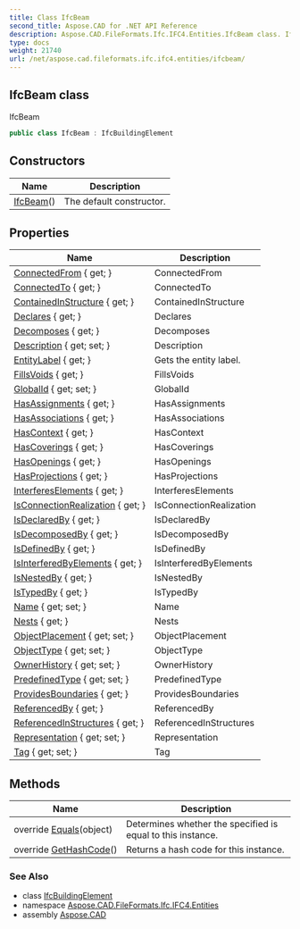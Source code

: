 ```yaml
---
title: Class IfcBeam
second_title: Aspose.CAD for .NET API Reference
description: Aspose.CAD.FileFormats.Ifc.IFC4.Entities.IfcBeam class. IfcBeam
type: docs
weight: 21740
url: /net/aspose.cad.fileformats.ifc.ifc4.entities/ifcbeam/
---
```

## IfcBeam class

IfcBeam

```csharp
public class IfcBeam : IfcBuildingElement
```

## Constructors

| Name | Description |
| --- | --- |
| [IfcBeam](ifcbeam/)() | The default constructor. |

## Properties

| Name | Description |
| --- | --- |
| [ConnectedFrom](../../aspose.cad.fileformats.ifc.ifc4.entities/ifcelement/connectedfrom/) { get; } | ConnectedFrom |
| [ConnectedTo](../../aspose.cad.fileformats.ifc.ifc4.entities/ifcelement/connectedto/) { get; } | ConnectedTo |
| [ContainedInStructure](../../aspose.cad.fileformats.ifc.ifc4.entities/ifcelement/containedinstructure/) { get; } | ContainedInStructure |
| [Declares](../../aspose.cad.fileformats.ifc.ifc4.entities/ifcobject/declares/) { get; } | Declares |
| [Decomposes](../../aspose.cad.fileformats.ifc.ifc4.entities/ifcobjectdefinition/decomposes/) { get; } | Decomposes |
| [Description](../../aspose.cad.fileformats.ifc.ifc4.entities/ifcroot/description/) { get; set; } | Description |
| [EntityLabel](../../aspose.cad.fileformats.ifc/ifcentity/entitylabel/) { get; } | Gets the entity label. |
| [FillsVoids](../../aspose.cad.fileformats.ifc.ifc4.entities/ifcelement/fillsvoids/) { get; } | FillsVoids |
| [GlobalId](../../aspose.cad.fileformats.ifc.ifc4.entities/ifcroot/globalid/) { get; set; } | GlobalId |
| [HasAssignments](../../aspose.cad.fileformats.ifc.ifc4.entities/ifcobjectdefinition/hasassignments/) { get; } | HasAssignments |
| [HasAssociations](../../aspose.cad.fileformats.ifc.ifc4.entities/ifcobjectdefinition/hasassociations/) { get; } | HasAssociations |
| [HasContext](../../aspose.cad.fileformats.ifc.ifc4.entities/ifcobjectdefinition/hascontext/) { get; } | HasContext |
| [HasCoverings](../../aspose.cad.fileformats.ifc.ifc4.entities/ifcelement/hascoverings/) { get; } | HasCoverings |
| [HasOpenings](../../aspose.cad.fileformats.ifc.ifc4.entities/ifcelement/hasopenings/) { get; } | HasOpenings |
| [HasProjections](../../aspose.cad.fileformats.ifc.ifc4.entities/ifcelement/hasprojections/) { get; } | HasProjections |
| [InterferesElements](../../aspose.cad.fileformats.ifc.ifc4.entities/ifcelement/interfereselements/) { get; } | InterferesElements |
| [IsConnectionRealization](../../aspose.cad.fileformats.ifc.ifc4.entities/ifcelement/isconnectionrealization/) { get; } | IsConnectionRealization |
| [IsDeclaredBy](../../aspose.cad.fileformats.ifc.ifc4.entities/ifcobject/isdeclaredby/) { get; } | IsDeclaredBy |
| [IsDecomposedBy](../../aspose.cad.fileformats.ifc.ifc4.entities/ifcobjectdefinition/isdecomposedby/) { get; } | IsDecomposedBy |
| [IsDefinedBy](../../aspose.cad.fileformats.ifc.ifc4.entities/ifcobject/isdefinedby/) { get; } | IsDefinedBy |
| [IsInterferedByElements](../../aspose.cad.fileformats.ifc.ifc4.entities/ifcelement/isinterferedbyelements/) { get; } | IsInterferedByElements |
| [IsNestedBy](../../aspose.cad.fileformats.ifc.ifc4.entities/ifcobjectdefinition/isnestedby/) { get; } | IsNestedBy |
| [IsTypedBy](../../aspose.cad.fileformats.ifc.ifc4.entities/ifcobject/istypedby/) { get; } | IsTypedBy |
| [Name](../../aspose.cad.fileformats.ifc.ifc4.entities/ifcroot/name/) { get; set; } | Name |
| [Nests](../../aspose.cad.fileformats.ifc.ifc4.entities/ifcobjectdefinition/nests/) { get; } | Nests |
| [ObjectPlacement](../../aspose.cad.fileformats.ifc.ifc4.entities/ifcproduct/objectplacement/) { get; set; } | ObjectPlacement |
| [ObjectType](../../aspose.cad.fileformats.ifc.ifc4.entities/ifcobject/objecttype/) { get; set; } | ObjectType |
| [OwnerHistory](../../aspose.cad.fileformats.ifc.ifc4.entities/ifcroot/ownerhistory/) { get; set; } | OwnerHistory |
| [PredefinedType](../../aspose.cad.fileformats.ifc.ifc4.entities/ifcbeam/predefinedtype/) { get; set; } | PredefinedType |
| [ProvidesBoundaries](../../aspose.cad.fileformats.ifc.ifc4.entities/ifcelement/providesboundaries/) { get; } | ProvidesBoundaries |
| [ReferencedBy](../../aspose.cad.fileformats.ifc.ifc4.entities/ifcproduct/referencedby/) { get; } | ReferencedBy |
| [ReferencedInStructures](../../aspose.cad.fileformats.ifc.ifc4.entities/ifcelement/referencedinstructures/) { get; } | ReferencedInStructures |
| [Representation](../../aspose.cad.fileformats.ifc.ifc4.entities/ifcproduct/representation/) { get; set; } | Representation |
| [Tag](../../aspose.cad.fileformats.ifc.ifc4.entities/ifcelement/tag/) { get; set; } | Tag |

## Methods

| Name | Description |
| --- | --- |
| override [Equals](../../aspose.cad.fileformats.ifc/ifcentity/equals/)(object) | Determines whether the specified is equal to this instance. |
| override [GetHashCode](../../aspose.cad.fileformats.ifc/ifcentity/gethashcode/)() | Returns a hash code for this instance. |

### See Also

* class [IfcBuildingElement](../ifcbuildingelement/)
* namespace [Aspose.CAD.FileFormats.Ifc.IFC4.Entities](../../aspose.cad.fileformats.ifc.ifc4.entities/)
* assembly [Aspose.CAD](../../)


